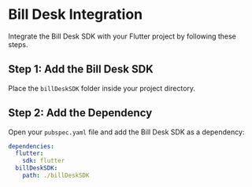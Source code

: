 # Bill Desk Integration

Integrate the Bill Desk SDK with your Flutter project by following these steps.

## Step 1: Add the Bill Desk SDK

Place the `billDeskSDK` folder inside your project directory.

## Step 2: Add the Dependency

Open your `pubspec.yaml` file and add the Bill Desk SDK as a dependency:

```yaml
dependencies:
  flutter:
    sdk: flutter
  billDeskSDK:
    path: ./billDeskSDK
